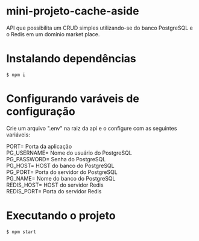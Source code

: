 # mini-projeto-cache-aside

API que possibilita um CRUD simples utilizando-se do banco PostgreSQL e o Redis em um domínio market place.

# Instalando dependências

```
$ npm i
```

# Configurando varáveis de configuração

Crie um arquivo ".env" na raiz da api e o configure com as seguintes variáveis:

PORT= Porta da aplicação  
PG_USERNAME= Nome do usuário do PostgreSQL  
PG_PASSWORD= Senha do PostgreSQL  
PG_HOST= HOST do banco do PostgreSQL  
PG_PORT= Porta do servidor do PostgreSQL  
PG_NAME= Nome do banco do PostgreSQL  
REDIS_HOST= HOST do servidor Redis  
REDIS_PORT= Porta do servidor Redis  

# Executando o projeto

```
$ npm start
```

